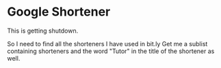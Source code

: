 # Google Shortener 

This is getting shutdown. 

So I need to find all the shorteners I have used in bit.ly
Get me a sublist containing shorteners and the word "Tutor" in the title of the shortener as well. 

